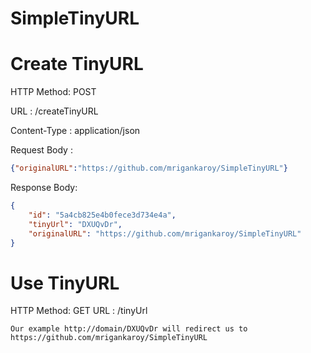 # SimpleTinyURL

# Create TinyURL
HTTP Method: POST

URL : /createTinyURL

Content-Type : application/json

Request Body : 
```json
{"originalURL":"https://github.com/mrigankaroy/SimpleTinyURL"}
```
Response Body:
```json
{
    "id": "5a4cb825e4b0fece3d734e4a",
    "tinyUrl": "DXUQvDr",
    "originalURL": "https://github.com/mrigankaroy/SimpleTinyURL"
}
```
# Use TinyURL
HTTP Method: GET
URL : /tinyUrl 
```text
Our example http://domain/DXUQvDr will redirect us to https://github.com/mrigankaroy/SimpleTinyURL
```
